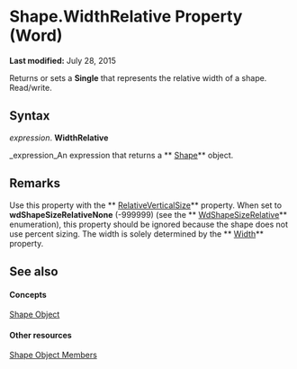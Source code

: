 
# Shape.WidthRelative Property (Word)

 **Last modified:** July 28, 2015

Returns or sets a  **Single** that represents the relative width of a shape. Read/write.

## Syntax

 _expression_. **WidthRelative**

 _expression_An expression that returns a  ** [Shape](604029ce-9b2f-9748-5d4e-b458796fa2f0.md)** object.


## Remarks

Use this property with the  ** [RelativeVerticalSize](3ccbd15e-32ed-4435-6b76-20543dfa6d62.md)** property. When set to **wdShapeSizeRelativeNone** (-999999) (see the ** [WdShapeSizeRelative](a341aab8-370c-6d29-d640-f8c029a017f1.md)** enumeration), this property should be ignored because the shape does not use percent sizing. The width is solely determined by the ** [Width](e4271c95-18d0-639a-9047-658259e4f8bb.md)** property.


## See also


#### Concepts


 [Shape Object](604029ce-9b2f-9748-5d4e-b458796fa2f0.md)
#### Other resources


 [Shape Object Members](4aa8e2f4-5629-3922-11e4-df028bd1e1de.md)
